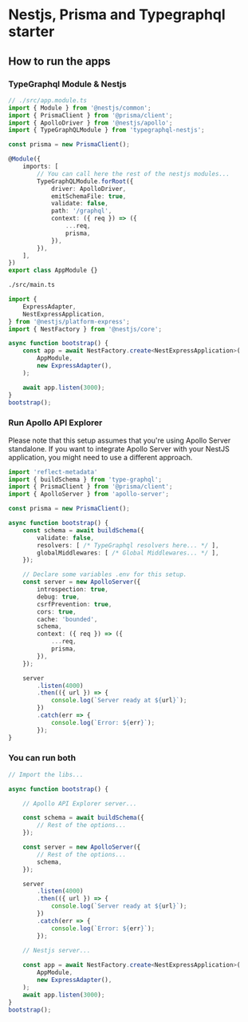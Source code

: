 # Nestjs, Prisma and Typegraphql starter

## How to run the apps
### TypeGraphql Module & Nestjs
```typescript
// ./src/app.module.ts
import { Module } from '@nestjs/common';
import { PrismaClient } from '@prisma/client';
import { ApolloDriver } from '@nestjs/apollo';
import { TypeGraphQLModule } from 'typegraphql-nestjs';

const prisma = new PrismaClient();

@Module({
	imports: [
		// You can call here the rest of the nestjs modules...
		TypeGraphQLModule.forRoot({
			driver: ApolloDriver,
			emitSchemaFile: true,
			validate: false,
			path: '/graphql',
			context: ({ req }) => ({
				...req,
				prisma,
			}),
		}),
	],
})
export class AppModule {}
```

```bash
./src/main.ts
```

```typescript
import {
	ExpressAdapter,
	NestExpressApplication,
} from '@nestjs/platform-express';
import { NestFactory } from '@nestjs/core';

async function bootstrap() {
	const app = await NestFactory.create<NestExpressApplication>(
		AppModule,
		new ExpressAdapter(),
	);

	await app.listen(3000);
}
bootstrap();

```

### Run Apollo API Explorer
Please note that this setup assumes that you're using Apollo Server standalone. If you want to integrate Apollo Server with your NestJS application, you might need to use a different approach.

```typescript
import 'reflect-metadata'
import { buildSchema } from 'type-graphql';
import { PrismaClient } from '@prisma/client';
import { ApolloServer } from 'apollo-server';

const prisma = new PrismaClient();

async function bootstrap() {
	const schema = await buildSchema({
		validate: false,
		resolvers: [ /* TypeGraphql resolvers here... */ ],
		globalMiddlewares: [ /* Global Middlewares... */ ],
	});

	// Declare some variables .env for this setup.
	const server = new ApolloServer({
		introspection: true,
		debug: true,
		csrfPrevention: true,
		cors: true,
		cache: 'bounded',
		schema,
		context: ({ req }) => ({
			...req,
			prisma,
		}),
	});

	server
		.listen(4000)
		.then(({ url }) => {
			console.log(`Server ready at ${url}`);
		})
		.catch(err => {
			console.log(`Error: ${err}`);
		});
}
```

### You can run both

```typescript
// Import the libs...

async function bootstrap() {

	// Apollo API Explorer server...

	const schema = await buildSchema({
		// Rest of the options...
	});

	const server = new ApolloServer({
		// Rest of the options...
		schema,
	});

	server
		.listen(4000)
		.then(({ url }) => {
			console.log(`Server ready at ${url}`);
		})
		.catch(err => {
			console.log(`Error: ${err}`);
		});
	
	// Nestjs server...

	const app = await NestFactory.create<NestExpressApplication>(
		AppModule,
		new ExpressAdapter(),
	);
	await app.listen(3000);
}
bootstrap();

```